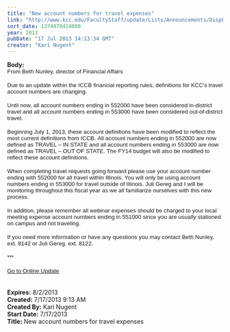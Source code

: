 ```yaml
---
title: "New account numbers for travel expenses"
link: "http://www.kcc.edu/FacultyStaff/update/Lists/Announcements/DispForm.aspx?ID=1167"
sort_date: 1374070414000
year: 2013
pubDate: "17 Jul 2013 14:13:34 GMT"
creator: "Kari Nugent"
---
```


<div><b>Body:</b> <div class="ExternalClass75C0AB28985744B28AA745C56D321006">
<div>
<p style="margin:0in 0in 0pt" class="MsoNormal"><span style="font-family:'Arial','sans-serif';font-size:10pt">From Beth Nunley, director of Financial Affairs</span></p>
<p style="margin:0in 0in 0pt" class="MsoNormal"><span style="font-family:'Arial','sans-serif';font-size:10pt"></span> </p>
<p style="margin:0in 0in 0pt" class="MsoNormal"><span style="font-family:'Arial','sans-serif';font-size:10pt">Due to an update within the ICCB financial reporting rules, definitions for KCC's travel account numbers are changing.  </span></p>
<p style="margin:0in 0in 0pt" class="MsoNormal"><span style="font-family:'Arial','sans-serif';font-size:10pt"></span> </p>
<p style="margin:0in 0in 0pt" class="MsoNormal"><span style="font-family:'Arial','sans-serif';font-size:10pt">Until now, all account numbers ending in 552000 have been considered in-district travel and all account numbers ending in 553000 have been considered out-of-district travel.</span></p>
<p style="margin:0in 0in 0pt" class="MsoNormal"><span style="font-family:'Arial','sans-serif';font-size:10pt"></span> </p>
<p style="margin:0in 0in 0pt" class="MsoNormal"><span style="font-family:'Arial','sans-serif';font-size:10pt">Beginning July 1, 2013, these account definitions have been modified to reflect the most current definitions from ICCB. All account numbers ending in 552000 are now defined as TRAVEL – IN STATE and all account numbers ending in 553000 are now defined as TRAVEL – OUT OF STATE. The FY14 budget will also be modified to reflect these account definitions.</span></p>
<p style="margin:0in 0in 0pt" class="MsoNormal"><span style="font-family:'Arial','sans-serif';font-size:10pt"></span> </p>
<p style="margin:0in 0in 0pt" class="MsoNormal"><span style="font-family:'Arial','sans-serif';font-size:10pt">When completing travel requests going forward please use your account number ending with 552000 for all travel within Illinois. You will only be using account numbers ending in 553000 for travel outside of Illinois. Juli Gereg and I will be monitoring throughout this fiscal year as we all familiarize ourselves with this new process.</span></p>
<p style="margin:0in 0in 0pt" class="MsoNormal"><span style="font-family:'Arial','sans-serif';font-size:10pt"></span> </p>
<p style="margin:0in 0in 0pt" class="MsoNormal"><span style="font-family:'Arial','sans-serif';font-size:10pt">In addition, please remember all webinar expenses should be charged to your local meeting expense account numbers ending in 551000 since you are usually stationed on campus and not traveling.</span></p>
<p style="margin:0in 0in 0pt" class="MsoNormal"><span style="font-family:'Arial','sans-serif';font-size:10pt"></span> </p>
<p style="margin:0in 0in 0pt" class="MsoNormal"><span style="font-family:'Arial','sans-serif';font-size:10pt">If you need more information or have any questions you may contact Beth Nunley, ext. 8142 or Juli Gereg, ext. 8122.</span></p>
<p style="margin:0in 0in 0pt" class="MsoNormal"><span style="font-family:'Arial','sans-serif';font-size:10pt"></span> </p>
<p style="margin:0in 0in 0pt" class="MsoNormal"><span style="font-family:'Arial','sans-serif';font-size:10pt">***</span></p>
<p style="margin:0in 0in 0pt" class="MsoNormal"><span style="font-family:'Arial','sans-serif';font-size:10pt"></span> </p>
<p style="margin:0in 0in 0pt" class="MsoNormal"><span style="font-family:'Arial','sans-serif';font-size:10pt"><a href="/FacultyStaff/update/Pages/dailyupdate.aspx">Go to Online Update</a></span></p>
<p style="margin:0in 0in 0pt" class="MsoNormal"><span style="font-family:'Arial','sans-serif';font-size:10pt"></span> </p>
<p style="margin:0in 0in 0pt" class="MsoNormal"><span style="font-family:'Arial','sans-serif';font-size:10pt"></span> </p></div></div></div>
<div><b>Expires:</b> 8/2/2013</div>
<div><b>Created:</b> 7/17/2013 9:13 AM</div>
<div><b>Created By:</b> Kari Nugent</div>
<div><b>Start Date:</b> 7/17/2013</div>
<div><b>Title:</b> New account numbers for travel expenses</div>
